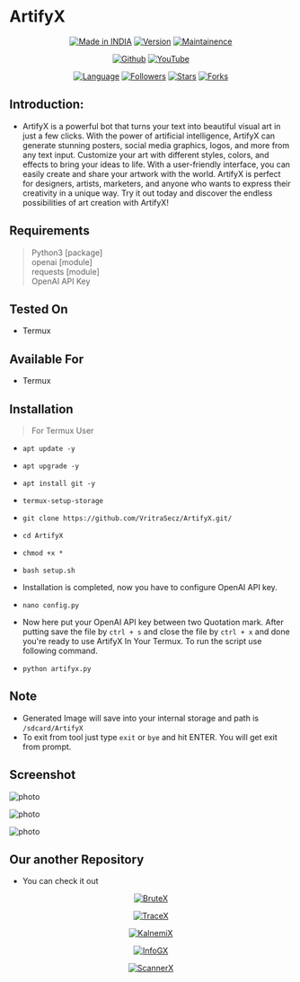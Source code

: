 # ArtifyX

<p align="center">
<a href="https://instagram.com/haxorlex"><img title="Made in INDIA" src="https://img.shields.io/badge/Tool-ArtifyX-green.svg"></a>
<a href="https://youtube.com/@Technolex"><img title="Version" src="https://img.shields.io/badge/Version-1.0-green.svg?style=flat-square"></a>
<a href="https://youtube.com/@Technolex"><img title="Maintainence" src="https://img.shields.io/badge/Maintained%3F-yes-green.svg"></a>
</p>

<p align="center">
<a href="https://github.com/VritraSecz"><img title="Github" src="https://img.shields.io/badge/VritraSecz-brightgreen?style=for-the-badge&logo=github"></a>
<a href="https://youtube.com/@Technolex"><img title="YouTube" src="https://img.shields.io/badge/YouTube-Technolex-red?style=for-the-badge&logo=Youtube"></a>
</p>
<p align="center">
<a href="https://github.com/VritraSecz"><img title="Language" src="https://img.shields.io/badge/Made%20with-Python-1f425f.svg?v=103"></a>
<a href="https://github.com/VritraSecz"><img title="Followers" src="https://img.shields.io/github/followers/VritraSecz?color=blue&style=flat-square"></a>
<a href="https://github.com/VritraSecz"><img title="Stars" src="https://img.shields.io/github/stars/VritraSecz/ArtifyX?color=red&style=flat-square"></a>
<a href="https://github.com/VritraSecz"><img title="Forks" src="https://img.shields.io/github/forks/VritraSecz/ArtifyX?color=red&style=flat-square"></a>


## Introduction:

+ ArtifyX is a powerful bot that turns your text into beautiful visual art in just a few clicks. With the power of artificial intelligence, ArtifyX can generate stunning posters, social media graphics, logos, and more from any text input. Customize your art with different styles, colors, and effects to bring your ideas to life. With a user-friendly interface, you can easily create and share your artwork with the world. ArtifyX is perfect for designers, artists, marketers, and anyone who wants to express their creativity in a unique way. Try it out today and discover the endless possibilities of art creation with ArtifyX!


## Requirements

> Python3 [package] <br>
> openai [module]<br>
> requests [module]<br>
> OpenAI API Key

## Tested On

+ Termux

## Available For

+ Termux

## Installation

> For Termux User

+ ```apt update -y```
+ ```apt upgrade -y```
+ ```apt install git -y```
+ ```termux-setup-storage```
+ ```git clone https://github.com/VritraSecz/ArtifyX.git/```
+ ```cd ArtifyX```
+ ```chmod +x *```
+ ```bash setup.sh```

+ Installation is completed, now you have to configure OpenAI API key.

+ `nano config.py`

+ Now here put your OpenAI API key between two Quotation mark. After putting save the file by ` ctrl + s ` and close the file by ` ctrl + x ` and done you're ready to use ArtifyX In Your Termux. To run the script use following command.

+ ```python artifyx.py```


## Note
+ Generated Image will save into your internal storage and path is `/sdcard/ArtifyX`
+ To exit from tool just type `exit` or `bye` and hit ENTER. You will get exit from prompt.

## Screenshot

![photo](https://i.ibb.co/KLTYcSR/Screenshot-2023-05-03-01-49-55-990-com-termux.jpg)

![photo](https://i.ibb.co/80NTyw3/Screenshot-2023-05-03-01-51-44-735-com-termux.jpg)

![photo](https://i.ibb.co/F8vTqnc/Screenshot-2023-05-03-01-52-13-218-com-termux.jpg)


## Our another Repository

+ You can check it out
<p align="center"><a href="https://github.com/VritraSecz/BruteX.git/"><img title="BruteX" src="https://github-readme-stats.vercel.app/api/pin/?username=VritraSecz&repo=BruteX&theme=dark"></a>
<p align="center"><a href="https://github.com/VritraSecz/TraceX.git/"><img title="TraceX" src="https://github-readme-stats.vercel.app/api/pin/?username=VritraSecz&repo=TraceX&theme=dark"></a>
<p align="center"><a href="https://github.com/VritraSecz/KalnemiX.git/"><img title="KalnemiX" src="https://github-readme-stats.vercel.app/api/pin/?username=VritraSecz&repo=KalnemiX&theme=dark"></a>
<p align="center"><a href="https://github.com/VritraSecz/InfoGX.git/"><img title="InfoGX" src="https://github-readme-stats.vercel.app/api/pin/?username=VritraSecz&repo=InfoGX&theme=dark"></a>
<p align="center"><a href="https://github.com/VritraSecz/ScannerX.git/"><img title="ScannerX" src="https://github-readme-stats.vercel.app/api/pin/?username=VritraSecz&repo=ScannerX&theme=dark"></a>
